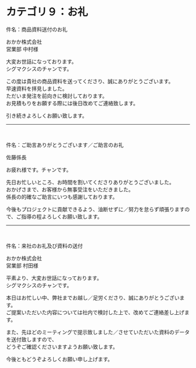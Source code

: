 <h1>カテゴリ９：お礼</h1>

<p>件名：商品資料送付のお礼<p>

<p>おかか株式会社<br>
営業部  中村様</p>

<p>大変お世話になっております。<br>
シグマクシスのチャンです。</p>

<p>この度は貴社の商品資料を送ってくださり、誠にありがとうございます。<br>
早速資料を拝見しました。<br>
ただいま発注を前向きに検討しております。<br>
お見積もりをお願する際には後日改めてご連絡致します。</p>

<p>引き続きよろしくお願い致します。<br>

---

<br>

<p>件名：ご助言ありがとうございます／ご助言のお礼</p>

<p>佐藤係長</p>

<p>お疲れ様です。チャンです。</p>

<p>先日お忙しいところ、お時間を割いてくださりありがとうございました。<br>
おかげさまで、お客様から無事受注をいただきました。<br>
係長の的確なご助言にいつも感謝しております。</p>

<p>今後もプロジェクトに貢献できるよう、油断せずに／努力を怠らず頑張りますので、ご指導の程よろしくお願い致します。</p>

---

<br>

<p>件名：来社のお礼及び資料の送付</p>

<p>おかか株式会社<br>
営業部  村田様</p>

<p>平素より、大変お世話になっております。<br>
シグマクシスのチャンです。</p>

<p>本日はお忙しい中、弊社までお越し／足労くださり、誠にありがとうございます。<br>
ご提案いただいた内容については社内で検討した上で、改めてご連絡差し上げます。</p>

<p>また、先ほどのミーティングで提示致しました／させていただいた資料のデータを送付致しますので、<br>
どうぞご確認くださいますようお願い致します。</p>

<p>今後ともどうぞよろしくお願い申し上げます。</p>